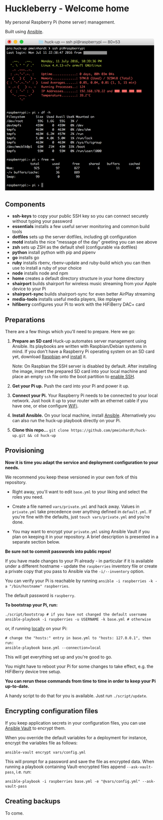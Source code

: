 # Huckleberry - Welcome home

My personal Raspberry Pi (home server) management.

Built using [Ansible](https://github.com/ansible/ansible).

<img title="Say hello to your provisioned Pi" width="490px" src="screenshot.png">

## Components

- **ssh-keys** to copy your public SSH key so you can connect securely without
  typing your password
- **essentials** installs a few useful server monitoring and common build tools
- **dotfiles** sets up the server dotfiles, including git configuration
- **motd** installs the nice "message of the day" greeting you can see above
- **zsh** sets up ZSH as the default shell (configurable via dotfiles)
- **python** install python with pip and pipenv
- **go** installs go
- **ruby** installs rbenv, rbenv-update and ruby-build which you can then use
  to install a ruby of your choice
- **node** installs node and npm
- **home** creates a default directory structure in your home directory
- **shairport** builds shairport for wireless music streaming from your Apple
  device to your Pi
- **shairport-sync** builds shairport-sync for even better AirPlay streaming
- **media-tools** installs useful media players, like mplayer
- **hifiberry** configures your Pi to work with the HiFiBerry DAC+ card

## Preparations

There are a few things which you'll need to prepare. Here we go:

1. **Prepare an SD card** Huck-up automates server management using Ansible.
   Its playbooks are written with Raspbian/Debian systems in mind. If you don't
   have a Raspberry Pi operating system on an SD card yet, download
   [Raspbian](https://www.raspberrypi.org/downloads/raspbian/) and
   [install](https://www.raspberrypi.org/documentation/installation/installing-images/)
   it.

   Note: On Raspbian the SSH server is disabled by default. After installing
   the image, insert the prepared SD card into your local machine and place an
   empty `ssh` file onto the boot partition to
   [enable SSH](https://www.raspberrypi.org/documentation/remote-access/ssh/).

2. **Get your Pi up.** Push the card into your Pi and power it up.

3. **Connect your Pi.** Your Raspberry Pi needs to be connected to your local
   network. Just hook it up to your router with an ethernet cable if you have
   one, or else configure
   [WiFi](https://www.raspberrypi.org/documentation/configuration/wireless/).

4. **Install Ansible.** On your local machine, install
   [Ansible](http://docs.ansible.com/ansible/intro_installation.html).
   Alternatively you can also run the huck-up playbook directly on your Pi.

5. **Clone this repo…**
   `git clone https://github.com/pmeinhardt/huck-up.git && cd huck-up`

## Provisioning

**Now it is time you adapt the service and deployment configuration to your
needs.**

We recommend you keep these versioned in your own fork of this repository.

- Right away, you'll want to edit `base.yml` to your liking
  and select the roles you need.

- Create a file named `vars/private.yml` and hack away. Values in `private.yml`
  take precedence over anything defined in `default.yml`. If you're fine with
  the defaults, just `touch vars/private.yml` and you're done.

- You may want to encrypt your `private.yml` using Ansible Vault if you plan on
  keeping it in your repository. A brief description is presented in a separate
  section below.

**Be sure not to commit passwords into public repos!**

If you have made changes to your Pi already - in particular if it is available
under a different hostname - update the `raspberries` inventory file or create
a private copy that you pass to Ansible via the `-i/--inventory` option.

You can verify your Pi is reachable by running
`ansible -i raspberries -k -a "/bin/hostname" raspberries`.

The default password is `raspberry`.

**To bootstrap your Pi, run:**

```shell
./script/bootstrap # if you have not changed the default username
ansible-playbook -i raspberries -u USERNAME -k base.yml # otherwise
```

or, if running [locally](http://docs.ansible.com/ansible/playbooks_delegation.html#local-playbooks) on your Pi:

```shell
# change the "hosts:" entry in base.yml to "hosts: 127.0.0.1", then run:
ansible-playbook base.yml --connection=local
```

This will get everything set up and you're good to go.

You might have to reboot your Pi for some changes to take effect,
e.g. the HiFiBerry device tree setup.

**You can rerun these commands from time to time
in order to keep your Pi up-to-date.**

A handy script to do that for you is available. Just run `./script/update`.

## Encrypting configuration files

If you keep application secrets in your configuration files, you can use
[Ansible Vault](http://docs.ansible.com/ansible/playbooks_vault.html) to
encrypt them.

When you override the default variables for a deployment for instance,
encrypt the variables file as follows:

```
ansible-vault encrypt vars/config.yml
```

This will prompt for a password and save the file as encrypted data.
When running a playbook containing Vault-encrypted files append
`--ask-vault-pass`, i.e. run:

```
ansible-playbook -i raspberries base.yml -e "@vars/config.yml" --ask-vault-pass
```

## Creating backups

To come.
